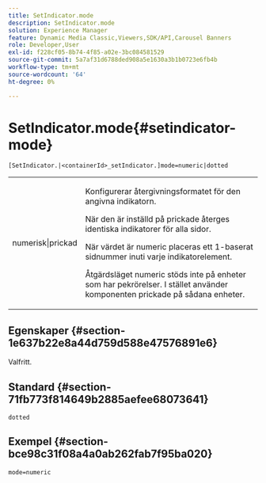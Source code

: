 ```yaml
---
title: SetIndicator.mode
description: SetIndicator.mode
solution: Experience Manager
feature: Dynamic Media Classic,Viewers,SDK/API,Carousel Banners
role: Developer,User
exl-id: f228cf05-8b74-4f85-a02e-3bc084581529
source-git-commit: 5a7af31d6788ded908a5e1630a3b1b0723e6fb4b
workflow-type: tm+mt
source-wordcount: '64'
ht-degree: 0%

---
```


# SetIndicator.mode{#setindicator-mode}

`[SetIndicator.|<containerId>_setIndicator.]mode=numeric|dotted`

<table id="table_0BEA0B5FFDF64E5594B534B2A87A6D88"> 
 <tbody> 
  <tr> 
   <td colname="col1"> <p> <span class="codeph"> numerisk|prickad</span> </p> </td> 
   <td colname="col2"> <p> Konfigurerar återgivningsformatet för den angivna indikatorn. </p> <p>När den är inställd på <span class="codeph"> prickade </span> återges identiska indikatorer för alla sidor. </p> <p>När värdet är <span class="codeph"> numeric</span> placeras ett 1-baserat sidnummer inuti varje indikatorelement. </p> <p>Åtgärdsläget <span class="codeph"> numeric</span> stöds inte på enheter som har pekrörelser. I stället använder komponenten <span class="codeph"> prickade </span> på sådana enheter. </p> </td> 
  </tr> 
 </tbody> 
</table>

## Egenskaper {#section-1e637b22e8a44d759d588e47576891e6}

Valfritt.

## Standard {#section-71fb773f814649b2885aefee68073641}

`dotted`

## Exempel {#section-bce98c31f08a4a0ab262fab7f95ba020}

`mode=numeric`
